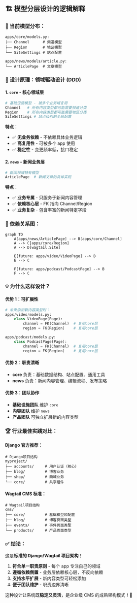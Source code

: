 ## 🏗️ 模型分层设计的逻辑解释

### 📁 当前模型分布：

```
apps/core/models.py:
├── Channel      # 频道模型
├── Region       # 地区模型
└── SiteSettings # 站点配置

apps/news/models/article.py:
└── ArticlePage  # 文章模型
```

### 🎯 **设计原理：领域驱动设计 (DDD)**

#### **1. `core` - 核心领域层**

```python
# 基础设施模型 - 被多个业务域复用
Channel   # 所有内容类型都可能需要频道分类
Region    # 所有内容类型都可能需要地区分类
SiteSettings # 站点级别的全局配置
```

**特点**：

- ✅ **无业务依赖** - 不依赖具体业务逻辑
- ✅ **高复用性** - 可被多个 app 使用
- ✅ **稳定性** - 变更频率低，接口稳定

#### **2. `news` - 新闻业务层**

```python
# 新闻领域特有模型
ArticlePage  # 新闻文章的具体实现
```

**特点**：

- ✅ **业务专属** - 只服务于新闻内容管理
- ✅ **依赖核心层** - FK 指向 Channel/Region
- ✅ **业务复杂** - 包含丰富的新闻特定字段

### 🔄 **依赖关系图**：

```mermaid
graph TD
    A[apps/news/ArticlePage] --> B[apps/core/Channel]
    A --> C[apps/core/Region]
    A --> D[wagtail.Site]

    E[future: apps/video/VideoPage] --> B
    E --> C

    F[future: apps/podcast/PodcastPage] --> B
    F --> C
```

### 💡 **为什么这样设计？**

#### **优势 1：可扩展性**

```python
# 未来添加新内容类型时：
apps/video/models.py:
    class VideoPage(Page):
        channel = FK(Channel)  # 复用core层
        region = FK(Region)    # 复用core层

apps/podcast/models.py:
    class PodcastPage(Page):
        channel = FK(Channel)  # 复用core层
        region = FK(Region)    # 复用core层
```

#### **优势 2：职责清晰**

- **core** 负责：基础数据结构、站点配置、通用工具
- **news** 负责：新闻内容管理、编辑流程、发布策略

#### **优势 3：团队协作**

- **基础设施团队** 维护 `core`
- **内容团队** 维护 `news`
- **产品团队** 可独立扩展新的内容类型

### 🏆 **行业最佳实践对比**：

#### **Django 官方推荐**：

```
# Django项目结构
myproject/
├── accounts/     # 用户认证（核心）
├── blog/         # 博客业务
├── shop/         # 商城业务
└── core/         # 共享组件
```

#### **Wagtail CMS 标准**：

```
# Wagtail项目结构
cms/
├── core/         # 基础模型和配置
├── blog/         # 博客页面类型
├── events/       # 事件页面类型
└── products/     # 产品页面类型
```

### ✅ **结论**：

这是**标准的 Django/Wagtail 项目架构**！

1. **符合单一职责原则** - 每个 app 专注自己的领域
2. **遵循依赖倒置** - 业务层依赖核心层，不反向依赖
3. **支持水平扩展** - 新内容类型可轻松添加
4. **便于团队维护** - 职责边界清晰

这种设计让系统既**稳定又灵活**，是企业级 CMS 的成熟架构模式！🎯
